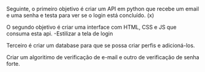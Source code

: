 <p> 

Seguinte, o primeiro objetivo é
criar um API em python  que 
recebe um email e uma senha
e testa para ver se o login 
está concluído. (x)

</p>

<p>
O segundo objetivo é criar uma
interface com HTML, CSS e JS que 
consuma esta api.
-Estilizar a tela de login
</p>

<p>
Terceiro é criar um database 
para que se possa criar perfis 
e adicioná-los.
</p>

<p>
Criar um algoritimo de verificação de e-mail 
e outro de verificação de senha forte.
</p>